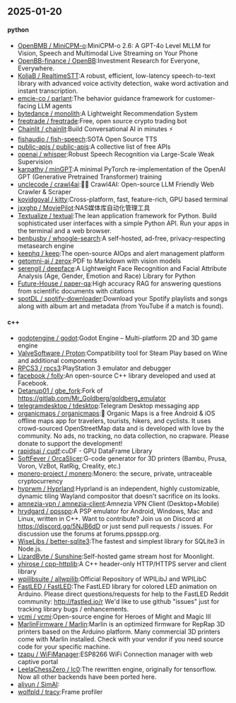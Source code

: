 ## 2025-01-20

#### python
* [OpenBMB / MiniCPM-o](https://github.com/OpenBMB/MiniCPM-o):MiniCPM-o 2.6: A GPT-4o Level MLLM for Vision, Speech and Multimodal Live Streaming on Your Phone
* [OpenBB-finance / OpenBB](https://github.com/OpenBB-finance/OpenBB):Investment Research for Everyone, Everywhere.
* [KoljaB / RealtimeSTT](https://github.com/KoljaB/RealtimeSTT):A robust, efficient, low-latency speech-to-text library with advanced voice activity detection, wake word activation and instant transcription.
* [emcie-co / parlant](https://github.com/emcie-co/parlant):The behavior guidance framework for customer-facing LLM agents
* [bytedance / monolith](https://github.com/bytedance/monolith):A Lightweight Recommendation System
* [freqtrade / freqtrade](https://github.com/freqtrade/freqtrade):Free, open source crypto trading bot
* [Chainlit / chainlit](https://github.com/Chainlit/chainlit):Build Conversational AI in minutes ⚡️
* [fishaudio / fish-speech](https://github.com/fishaudio/fish-speech):SOTA Open Source TTS
* [public-apis / public-apis](https://github.com/public-apis/public-apis):A collective list of free APIs
* [openai / whisper](https://github.com/openai/whisper):Robust Speech Recognition via Large-Scale Weak Supervision
* [karpathy / minGPT](https://github.com/karpathy/minGPT):A minimal PyTorch re-implementation of the OpenAI GPT (Generative Pretrained Transformer) training
* [unclecode / crawl4ai](https://github.com/unclecode/crawl4ai):🚀🤖 Crawl4AI: Open-source LLM Friendly Web Crawler & Scraper
* [kovidgoyal / kitty](https://github.com/kovidgoyal/kitty):Cross-platform, fast, feature-rich, GPU based terminal
* [jxxghp / MoviePilot](https://github.com/jxxghp/MoviePilot):NAS媒体库自动化管理工具
* [Textualize / textual](https://github.com/Textualize/textual):The lean application framework for Python. Build sophisticated user interfaces with a simple Python API. Run your apps in the terminal and a web browser.
* [benbusby / whoogle-search](https://github.com/benbusby/whoogle-search):A self-hosted, ad-free, privacy-respecting metasearch engine
* [keephq / keep](https://github.com/keephq/keep):The open-source AIOps and alert management platform
* [getomni-ai / zerox](https://github.com/getomni-ai/zerox):PDF to Markdown with vision models
* [serengil / deepface](https://github.com/serengil/deepface):A Lightweight Face Recognition and Facial Attribute Analysis (Age, Gender, Emotion and Race) Library for Python
* [Future-House / paper-qa](https://github.com/Future-House/paper-qa):High accuracy RAG for answering questions from scientific documents with citations
* [spotDL / spotify-downloader](https://github.com/spotDL/spotify-downloader):Download your Spotify playlists and songs along with album art and metadata (from YouTube if a match is found).

#### c++
* [godotengine / godot](https://github.com/godotengine/godot):Godot Engine – Multi-platform 2D and 3D game engine
* [ValveSoftware / Proton](https://github.com/ValveSoftware/Proton):Compatibility tool for Steam Play based on Wine and additional components
* [RPCS3 / rpcs3](https://github.com/RPCS3/rpcs3):PlayStation 3 emulator and debugger
* [facebook / folly](https://github.com/facebook/folly):An open-source C++ library developed and used at Facebook.
* [Detanup01 / gbe_fork](https://github.com/Detanup01/gbe_fork):Fork of https://gitlab.com/Mr_Goldberg/goldberg_emulator
* [telegramdesktop / tdesktop](https://github.com/telegramdesktop/tdesktop):Telegram Desktop messaging app
* [organicmaps / organicmaps](https://github.com/organicmaps/organicmaps):🍃 Organic Maps is a free Android & iOS offline maps app for travelers, tourists, hikers, and cyclists. It uses crowd-sourced OpenStreetMap data and is developed with love by the community. No ads, no tracking, no data collection, no crapware. Please donate to support the development!
* [rapidsai / cudf](https://github.com/rapidsai/cudf):cuDF - GPU DataFrame Library
* [SoftFever / OrcaSlicer](https://github.com/SoftFever/OrcaSlicer):G-code generator for 3D printers (Bambu, Prusa, Voron, VzBot, RatRig, Creality, etc.)
* [monero-project / monero](https://github.com/monero-project/monero):Monero: the secure, private, untraceable cryptocurrency
* [hyprwm / Hyprland](https://github.com/hyprwm/Hyprland):Hyprland is an independent, highly customizable, dynamic tiling Wayland compositor that doesn't sacrifice on its looks.
* [amnezia-vpn / amnezia-client](https://github.com/amnezia-vpn/amnezia-client):Amnezia VPN Client (Desktop+Mobile)
* [hrydgard / ppsspp](https://github.com/hrydgard/ppsspp):A PSP emulator for Android, Windows, Mac and Linux, written in C++. Want to contribute? Join us on Discord at https://discord.gg/5NJB6dD or just send pull requests / issues. For discussion use the forums at forums.ppsspp.org.
* [WiseLibs / better-sqlite3](https://github.com/WiseLibs/better-sqlite3):The fastest and simplest library for SQLite3 in Node.js.
* [LizardByte / Sunshine](https://github.com/LizardByte/Sunshine):Self-hosted game stream host for Moonlight.
* [yhirose / cpp-httplib](https://github.com/yhirose/cpp-httplib):A C++ header-only HTTP/HTTPS server and client library
* [wpilibsuite / allwpilib](https://github.com/wpilibsuite/allwpilib):Official Repository of WPILibJ and WPILibC
* [FastLED / FastLED](https://github.com/FastLED/FastLED):The FastLED library for colored LED animation on Arduino. Please direct questions/requests for help to the FastLED Reddit community: http://fastled.io/r We'd like to use github "issues" just for tracking library bugs / enhancements.
* [vcmi / vcmi](https://github.com/vcmi/vcmi):Open-source engine for Heroes of Might and Magic III
* [MarlinFirmware / Marlin](https://github.com/MarlinFirmware/Marlin):Marlin is an optimized firmware for RepRap 3D printers based on the Arduino platform. Many commercial 3D printers come with Marlin installed. Check with your vendor if you need source code for your specific machine.
* [tzapu / WiFiManager](https://github.com/tzapu/WiFiManager):ESP8266 WiFi Connection manager with web captive portal
* [LeelaChessZero / lc0](https://github.com/LeelaChessZero/lc0):The rewritten engine, originally for tensorflow. Now all other backends have been ported here.
* [aliyun / SimAI](https://github.com/aliyun/SimAI):
* [wolfpld / tracy](https://github.com/wolfpld/tracy):Frame profiler
